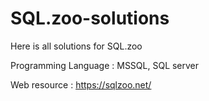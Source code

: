 # SQL.zoo-solutions

Here is all solutions for SQL.zoo

Programming Language : MSSQL, SQL server

Web resource : https://sqlzoo.net/
